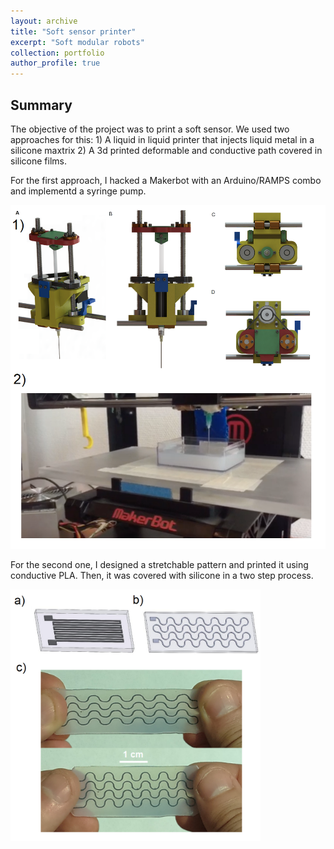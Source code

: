 ```yaml
---
layout: archive
title: "Soft sensor printer"
excerpt: "Soft modular robots"
collection: portfolio
author_profile: true
---
```


## Summary

The objective of the project was to print a soft sensor. We used two approaches for this: 1) A liquid in liquid printer that injects liquid metal in a silicone maxtrix 2) A 3d printed deformable and conductive path covered in silicone films.

For the first approach, I hacked a Makerbot with an Arduino/RAMPS combo and implementd a syringe pump. 

<img src="/images/printersil.png" width="750">

For the second one, I designed a stretchable pattern and printed it using conductive PLA. Then, it was covered with silicone in a two step process.

<img src="/images/stretch.png" width="400">










